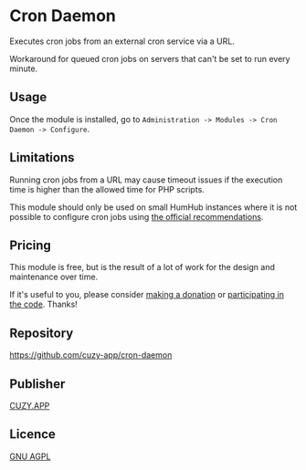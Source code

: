# Cron Daemon

Executes cron jobs from an external cron service via a URL.

Workaround for queued cron jobs on servers that can't be set to run every minute.

## Usage

Once the module is installed, go to `Administration -> Modules -> Cron Daemon -> Configure`.

## Limitations

Running cron jobs from a URL may cause timeout issues if the execution time is higher than the allowed time for PHP scripts.

This module should only be used on small HumHub instances where it is not possible to configure cron jobs using [the official recommendations](https://docs.humhub.org/docs/admin/cron-jobs/).

## Pricing

This module is free, but is the result of a lot of work for the design and maintenance over time.

If it's useful to you, please consider [making a donation](https://www.cuzy.app/checkout/donate/) or [participating in the code](https://github.com/cuzy-app/cron-daemon). Thanks!

## Repository

https://github.com/cuzy-app/cron-daemon

## Publisher

[CUZY.APP](https://www.cuzy.app/)

## Licence

[GNU AGPL](https://github.com/cuzy-app/cron-daemon/blob/master/docs/LICENCE.md)
